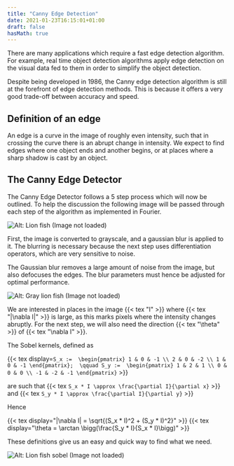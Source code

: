 ```yaml
---
title: "Canny Edge Detection"
date: 2021-01-23T16:15:01+01:00
draft: false 
hasMath: true
---
```


There are many applications which require a fast edge detection algorithm. For example, real time object detection algorithms apply edge detection on the visual data fed to them in order to simplify the object detection. 

Despite being developed in 1986, the Canny edge detection algorithm is still at the forefront of edge detection methods. This is because it offers a very good trade-off between accuracy and speed.

## Definition of an edge

An edge is a curve in the image of roughly even intensity, such that in crossing the curve there is an abrupt change in intensity. We expect to find edges where one object ends and another begins, or at places where a sharp shadow is cast by an object.

<!-- mathematically define an edge -->

<!--Several natural phenomena such as diffraction can blur edges, making -->

## The Canny Edge Detector

The Canny Edge Detector follows a 5 step process which will now be outlined. To help the discussion the following image will be passed through each step of the algorithm as implemented in Fourier.

![Alt: Lion fish (Image not loaded)](./canny/fish.jpeg)

First, the image is converted to grayscale, and a gaussian blur is applied to it. The blurring is necessary because the next step uses differentiation operators, which are very sensitive to noise.

The Gaussian blur removes a large amount of noise from the image, but also defocuses the edges. The blur parameters must hence be adjusted for optimal performance.

![Alt: Gray lion fish (Image not loaded)](./canny/fish_gray.jpeg)

We are interested in places in the image {{< tex "I" >}} where {{< tex "|\nabla I|" >}} is large, as this marks pixels where the intensity changes abruptly. For the next step, we will also need the direction {{< tex "\theta" >}} of {{< tex "\nabla I" >}}.

The Sobel kernels, defined as

{{< tex display=`S_x := 
                    \begin{pmatrix}
                        1 & 0 & -1 \\
                        2 & 0 & -2 \\
                        1 & 0 & -1
                    \end{pmatrix}; 
                    \qquad
                S_y := 
                    \begin{pmatrix}
                        1 & 2 & 1 \\
                        0 & 0 & 0 \\
                        -1 & -2 & -1
                    \end{pmatrix}` >}}

are such that {{< tex `S_x * I \approx \frac{\partial I}{\partial x}` >}} and {{< tex `S_y * I \approx \frac{\partial I}{\partial y}` >}}

Hence

{{< tex display="|\nabla I| = \sqrt{(S_x * I)^2 + (S_y * I)^2}" >}}
{{< tex display="\theta = \arctan \bigg(\frac{S_y * I}{S_x * I}\bigg)" >}}

These definitions give us an easy and quick way to find what we need.

![Alt: Lion fish sobel (Image not loaded)](./canny/fish_sobel.jpeg)

